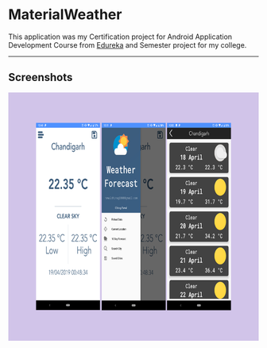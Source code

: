 # MaterialWeather
This application was my Certification project for Android Application Development Course from [Edureka](https://www.edureka.co/) 
and Semester project for my college.

---
## Screenshots
<img src="./weather.png" height="500em" />